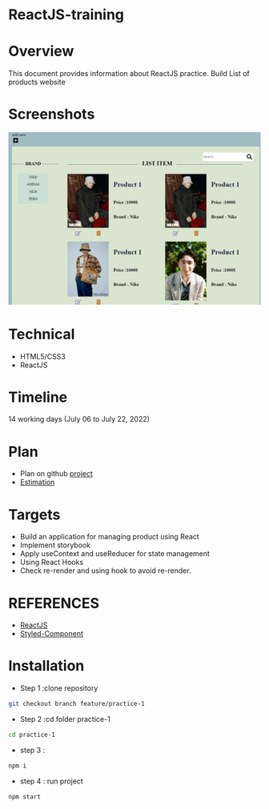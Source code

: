 # ReactJS-training

# Overview
This document provides information about ReactJS practice. Build List of products website

# Screenshots
![Screenshot](./practice-1/src/assets/images/image.png)

# Technical
- HTML5/CSS3
- ReactJS

# Timeline		
14 working days (July 06  to July 22, 2022)

# Plan
- Plan on github [project](https://github.com/Thaoha11/react-training/projects/1)
- [Estimation](https://docs.google.com/document/d/1ADjTg72i9YvovtZ6MptBo0t1jYReN2OR/edit?usp=sharing&ouid=101599634004198816561&rtpof=true&sd=true)

# Targets
- Build an application for managing product using React
- Implement storybook
- Apply useContext and useReducer for state management
- Using React Hooks
- Check re-render and using hook to avoid re-render.

# REFERENCES
- [ReactJS](https://reactjs.org/docs/thinking-in-react.html)
- [Styled-Component](https://styled-components.com/docs)

# Installation
- Step 1 :clone repository
```bash
git checkout branch feature/practice-1
```
- Step 2 :cd folder practice-1
```bash
cd practice-1
```
- step 3 : 
```bash
npm i
```
- step 4 : run project
```bash
npm start
```
